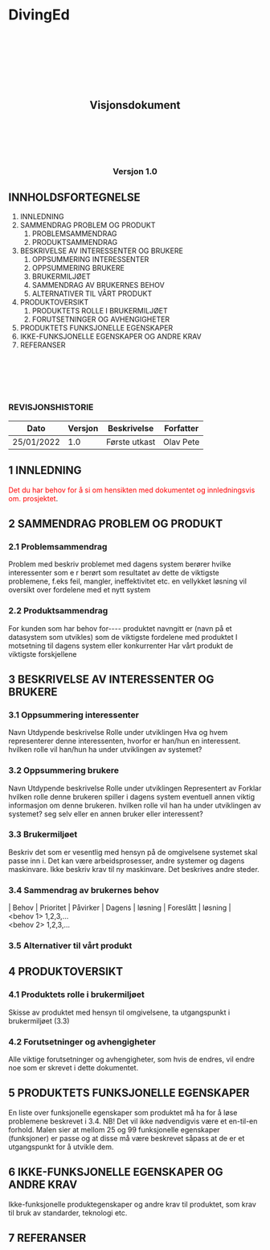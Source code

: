 # DivingEd

<br><br><br><br><br><br>

## <center>Visjonsdokument</center>

<br><br><br><br>

### <center>Versjon 1.0</center>
			
<div style="page-break-after: always;"></div>

## INNHOLDSFORTEGNELSE 
1.	INNLEDNING
2.	SAMMENDRAG PROBLEM OG PRODUKT
	1.	PROBLEMSAMMENDRAG
	2.	PRODUKTSAMMENDRAG
3.	BESKRIVELSE AV INTERESSENTER OG BRUKERE
	1.	OPPSUMMERING INTERESSENTER
	2.	OPPSUMMERING BRUKERE
	3.	BRUKERMILJØET
	4.	SAMMENDRAG AV BRUKERNES BEHOV
	5.	ALTERNATIVER TIL VÅRT PRODUKT
4.	PRODUKTOVERSIKT
	1.	PRODUKTETS ROLLE I BRUKERMILJØET
	2.	FORUTSETNINGER OG AVHENGIGHETER
5.	PRODUKTETS FUNKSJONELLE EGENSKAPER
6.	IKKE-FUNKSJONELLE EGENSKAPER OG ANDRE KRAV
7.	REFERANSER

<br><br><br><br>

### REVISJONSHISTORIE

| Dato | Versjon | Beskrivelse | Forfatter |
| --- | ----------- | ----------- |  ----------- | 
| 25/01/2022 | 1.0 | Første utkast | Olav Pete |
			
<div style="page-break-after: always;"></div>

 
## 1	INNLEDNING

<span style="color:red">Det du har behov for å si om hensikten med dokumentet og innledningsvis om. prosjektet</span>.


<div style="page-break-after: always;"></div>

## 2	SAMMENDRAG PROBLEM OG PRODUKT
### 2.1	Problemsammendrag

Problem med	beskriv problemet med dagens system
berører	hvilke interessenter som e r berørt
som resultatet av dette	de viktigste problemene, f.eks feil, mangler, ineffektivitet etc.
en vellykket løsning vil	oversikt over fordelene med et nytt system

### 2.2	Produktsammendrag

For	kunden
som	har behov for----
produktet navngitt	er (navn på et datasystem som utvikles)
som	de viktigste fordelene med produktet
I motsetning til	dagens system eller konkurrenter
Har vårt produkt	de viktigste forskjellene

<div style="page-break-after: always;"></div>

## 3	BESKRIVELSE AV INTERESSENTER OG BRUKERE
### 3.1	Oppsummering interessenter

Navn	Utdypende beskrivelse	Rolle under utviklingen
	Hva og hvem representerer denne interessenten, hvorfor er han/hun en interessent.	hvilken rolle vil han/hun ha under utviklingen av systemet?

### 3.2	Oppsummering brukere

Navn	Utdypende beskrivelse	Rolle under utviklingen	Representert av
	Forklar hvilken rolle denne brukeren spiller i dagens system eventuell annen viktig informasjon om denne brukeren.	hvilken rolle vil han ha under utviklingen av systemet?	seg selv eller en annen bruker eller interessent?

### 3.3	Brukermiljøet

Beskriv det som er vesentlig med hensyn på de omgivelsene systemet skal passe inn i. Det kan være arbeidsprosesser, andre systemer og dagens maskinvare. Ikke beskriv krav til ny maskinvare. Det beskrives andre steder.

### 3.4	Sammendrag av brukernes behov

| Behov | Prioritet | Påvirker | Dagens | løsning | Foreslått | løsning |		
<behov 1>	1,2,3,…	<hvem>		
<behov 2>	1,2,3,…	<hvem>		
				

### 3.5	Alternativer til vårt produkt

<div style="page-break-after: always;"></div>

## 4	PRODUKTOVERSIKT
### 4.1	Produktets rolle i brukermiljøet

Skisse av produktet med hensyn til omgivelsene, ta utgangspunkt i brukermiljøet (3.3)

### 4.2	Forutsetninger og avhengigheter

Alle viktige forutsetninger og avhengigheter, som hvis de endres, vil endre noe som er skrevet i dette dokumentet.

<div style="page-break-after: always;"></div>

## 5	PRODUKTETS FUNKSJONELLE EGENSKAPER

En liste over funksjonelle egenskaper som produktet må ha for å løse problemene beskrevet i 3.4. NB! Det vil ikke nødvendigvis være et en-til-en forhold. Malen sier at mellom 25 og 99 funksjonelle egenskaper (funksjoner) er passe og at disse må være beskrevet såpass at de er et utgangspunkt for å utvikle dem. 

## 6	IKKE-FUNKSJONELLE EGENSKAPER OG ANDRE KRAV

Ikke-funksjonelle produktegenskaper og andre krav til produktet, som krav til bruk av standarder, teknologi etc.

## 7	REFERANSER

